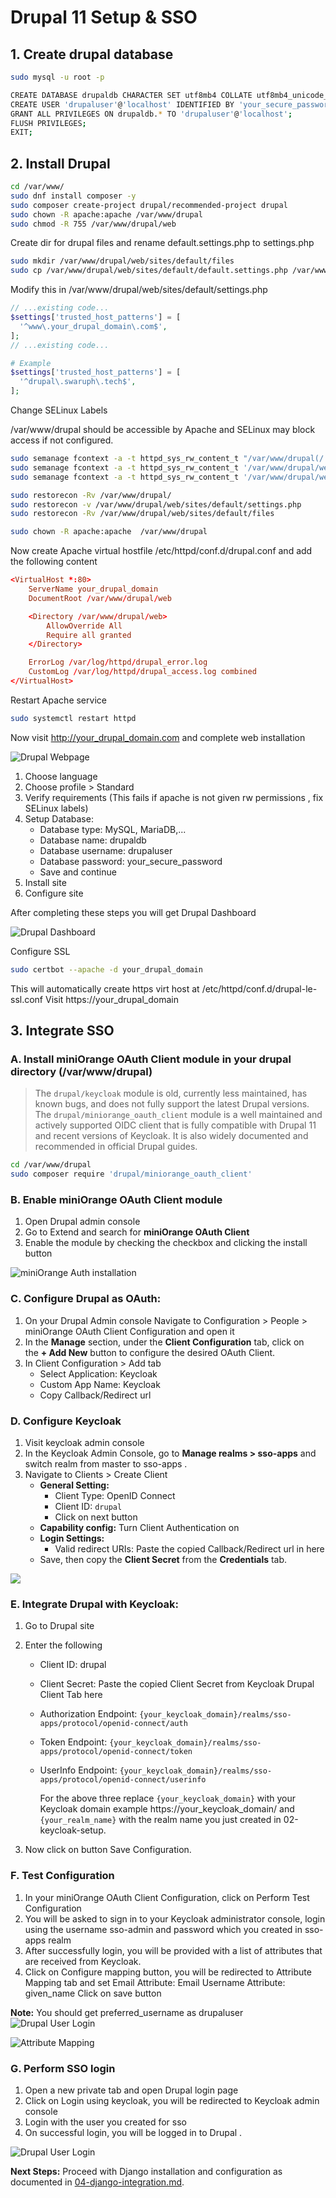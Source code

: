 # Drupal 11 Setup & SSO

## 1. Create drupal database

```bash
sudo mysql -u root -p

CREATE DATABASE drupaldb CHARACTER SET utf8mb4 COLLATE utf8mb4_unicode_ci;
CREATE USER 'drupaluser'@'localhost' IDENTIFIED BY 'your_secure_password';
GRANT ALL PRIVILEGES ON drupaldb.* TO 'drupaluser'@'localhost';
FLUSH PRIVILEGES;
EXIT;
```

## 2. Install Drupal

```bash
cd /var/www/
sudo dnf install composer -y
sudo composer create-project drupal/recommended-project drupal
sudo chown -R apache:apache /var/www/drupal
sudo chmod -R 755 /var/www/drupal/web
```

Create dir for drupal files and rename default.settings.php to settings.php

```bash
sudo mkdir /var/www/drupal/web/sites/default/files
sudo cp /var/www/drupal/web/sites/default/default.settings.php /var/www/drupal/web/sites/default/settings.php
```

Modify this in /var/www/drupal/web/sites/default/settings.php

```php
// ...existing code...
$settings['trusted_host_patterns'] = [
  '^www\.your_drupal_domain\.com$',
];
// ...existing code...

# Example
$settings['trusted_host_patterns'] = [
  '^drupal\.swaruph\.tech$',
];
```

Change SELinux Labels

/var/www/drupal should be accessible by Apache and SELinux may block access if not configured.

```bash
sudo semanage fcontext -a -t httpd_sys_rw_content_t "/var/www/drupal(/.*)?"
sudo semanage fcontext -a -t httpd_sys_rw_content_t '/var/www/drupal/web/sites/default/settings.php'
sudo semanage fcontext -a -t httpd_sys_rw_content_t '/var/www/drupal/web/sites/default/files'

sudo restorecon -Rv /var/www/drupal/
sudo restorecon -v /var/www/drupal/web/sites/default/settings.php
sudo restorecon -Rv /var/www/drupal/web/sites/default/files

sudo chown -R apache:apache  /var/www/drupal
```

Now create Apache virtual hostfile /etc/httpd/conf.d/drupal.conf and add the following content

```conf
<VirtualHost *:80>
    ServerName your_drupal_domain
    DocumentRoot /var/www/drupal/web

    <Directory /var/www/drupal/web>
        AllowOverride All
        Require all granted
    </Directory>

    ErrorLog /var/log/httpd/drupal_error.log
    CustomLog /var/log/httpd/drupal_access.log combined
</VirtualHost>
```

Restart Apache service

```bash
sudo systemctl restart httpd
```

Now visit http://your_drupal_domain.com and complete web installation

![Drupal Webpage](./screenshots/03-images/drupal-web.png)

1. Choose language
2. Choose profile > Standard
3. Verify requirements (This fails if apache is not given rw permissions , fix SELinux labels)
4. Setup Database:
   - Database type: MySQL, MariaDB,...
   - Database name: drupaldb
   - Database username: drupaluser
   - Database password: your_secure_password
   - Save and continue
5. Install site
6. Configure site

After completing these steps you will get Drupal Dashboard

![Drupal Dashboard](./screenshots/03-images/drupal-homepage.png)

Configure SSL

```bash
sudo certbot --apache -d your_drupal_domain
```

This will automatically create https virt host at /etc/httpd/conf.d/drupal-le-ssl.conf
Visit https://your_drupal_domain

## 3. Integrate SSO

### A. Install miniOrange OAuth Client module in your drupal directory (/var/www/drupal)

> The `drupal/keycloak` module is old, currently less maintained, has known bugs, and does not fully support the latest Drupal versions. The `drupal/miniorange_oauth_client` module is a well maintained and actively supported OIDC client that is fully compatible with Drupal 11 and recent versions of Keycloak. It is also widely documented and recommended in official Drupal guides.

```bash
cd /var/www/drupal
sudo composer require 'drupal/miniorange_oauth_client'
```

### B. Enable **miniOrange OAuth Client** module

1. Open Drupal admin console
2. Go to Extend and search for **miniOrange OAuth Client**
3. Enable the module by checking the checkbox and clicking the install button

![miniOrange Auth installation](./screenshots/03-images/miniOrange-install.png)

### C. Configure Drupal as OAuth:

1. On your Drupal Admin console Navigate to Configuration > People > miniOrange OAuth Client Configuration and open it
2. In the **Manage** section, under the **Client Configuration** tab, click on the **+ Add New** button to configure the desired OAuth Client.
3. In Client Configuration > Add tab
   - Select Application: Keycloak
   - Custom App Name: Keycloak
   - Copy Callback/Redirect url

### D. Configure Keycloak

1. Visit keycloak admin console
2. In the Keycloak Admin Console, go to **Manage realms > sso-apps** and switch realm from master to sso-apps .
3. Navigate to Clients > Create Client
   - **General Setting:**
     - Client Type: OpenID Connect
     - Client ID: `drupal`
     - Click on next button
   - **Capability config:** Turn Client Authentication on
   - **Login Settings:**
     - Valid redirect URIs: Paste the copied Callback/Redirect url in here
   - Save, then copy the **Client Secret** from the **Credentials** tab.

![](./screenshots/03-images/drupal-client.png)

### E. Integrate Drupal with Keycloak:

1. Go to Drupal site
2. Enter the following

   - Client ID: drupal
   - Client Secret: Paste the copied Client Secret from Keycloak Drupal Client Tab here
   - Authorization Endpoint: `{your_keycloak_domain}/realms/sso-apps/protocol/openid-connect/auth`
   - Token Endpoint: `{your_keycloak_domain}/realms/sso-apps/protocol/openid-connect/token`
   - UserInfo Endpoint: `{your_keycloak_domain}/realms/sso-apps/protocol/openid-connect/userinfo`

     For the above three replace `{your_keycloak_domain}` with your Keycloak domain example https://your_keycloak_domain/ and `{your_realm_name}` with the realm name you just created in 02-keycloak-setup.

3. Now click on button Save Configuration.

### F. Test Configuration

1. In your miniOrange OAuth Client Configuration, click on Perform Test Configuration
2. You will be asked to sign in to your Keycloak administrator console, login using the username sso-admin and password which you created in sso-apps realm
3. After successfully login, you will be provided with a list of attributes that are received from Keycloak.
4. Click on Configure mapping button, you will be redirected to Attribute Mapping tab and set
   Email Attribute: Email
   Username Attribute: given_name
   Click on save button

**Note:** You should get preferred_username as drupaluser
![Drupal User Login](./screenshots/03-images/test-configuration-1.png)

![Attribute Mapping](./screenshots/03-images/attribute-1.png)

### G. Perform SSO login

1. Open a new private tab and open Drupal login page
2. Click on Login using keycloak, you will be redirected to Keycloak admin console
3. Login with the user you created for sso
4. On successful login, you will be logged in to Drupal .

![Drupal User Login](./screenshots/03-images/drupaluser-login.png)

**Next Steps:** Proceed with Django installation and configuration as documented in [04-django-integration.md](04-django-integration.md).
